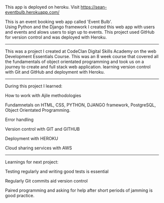 
This app is deployed on heroku.  Visit https://sean-eventbulb.herokuapp.com/

This is an event booking web app called 'Event Bulb'.  
Using Python and the Django framework I created this web app with users and events and alows users to sign up to events.  This project used GitHub for version control and was deployed with Heroku.

______________________________


This was a project I created at CodeClan Digital Skills Academy on the web Development Essentials Course. 
This was an 8 week course that covered all the fundamentals of object orientated programming and took us on a journey to create and full stack web application. learning version control with Git and GitHub and deployment with Heroku.

______________________________

During this project I learned:

How to work with Ajile methodologies

Fundamnetals on HTML, CSS, PYTHON, DJANGO framework, PostgreSQL, Object Orientated Programming. 

Error handling

Version control with GIT and GITHUB

Deployment with HEROKU

Cloud sharing services with AWS


______________________________
Learnings for next project:

Testing regularly and writing good tests is essential

Regularly Git commits aid version control 

Paired programming and asking for help after short periods of jamming is good practice.  
